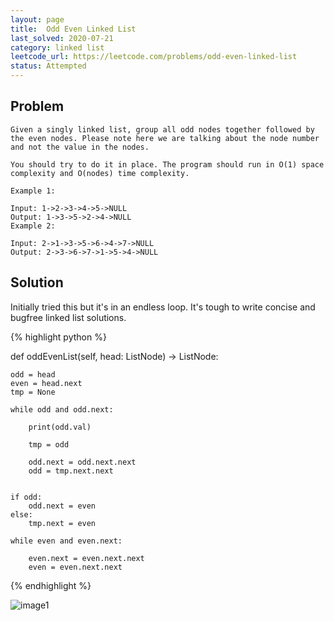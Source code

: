 ```yaml
---
layout: page
title:  Odd Even Linked List
last_solved: 2020-07-21
category: linked list
leetcode_url: https://leetcode.com/problems/odd-even-linked-list
status: Attempted
---
```


Problem
-------

```
Given a singly linked list, group all odd nodes together followed by the even nodes. Please note here we are talking about the node number and not the value in the nodes.

You should try to do it in place. The program should run in O(1) space complexity and O(nodes) time complexity.

Example 1:

Input: 1->2->3->4->5->NULL
Output: 1->3->5->2->4->NULL
Example 2:

Input: 2->1->3->5->6->4->7->NULL
Output: 2->3->6->7->1->5->4->NULL

```

Solution
----------

Initially tried this but it's in an endless loop. It's tough to write concise and bugfree linked list solutions.

{% highlight python %}

def oddEvenList(self, head: ListNode) -> ListNode:
    
    odd = head
    even = head.next
    tmp = None
    
    while odd and odd.next:
        
        print(odd.val)
        
        tmp = odd
        
        odd.next = odd.next.next
        odd = tmp.next.next
        
        
    if odd:
        odd.next = even
    else:
        tmp.next = even
        
    while even and even.next:
        
        even.next = even.next.next
        even = even.next.next

{% endhighlight %}


![image1]()